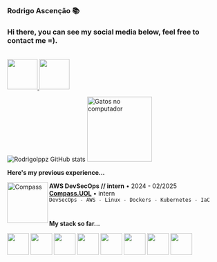 ### Rodrigo Ascenção 📚

### Hi there, you can see my social media below, feel free to contact me =).

<br>

<a href="https://www.instagram.com/rodrigolpp/">
    <img src="https://user-images.githubusercontent.com/74038190/235294013-a33e5c43-a01c-43f6-b44d-a406d8b4ab75.gif" width="70" height="70">
</a>

<a href="https://www.linkedin.com/in/rsacenss/">
  <img src="https://user-images.githubusercontent.com/74038190/235294012-0a55e343-37ad-4b0f-924f-c8431d9d2483.gif" width="70" height="70">
</a>



![Rodrigolppz GitHub stats](https://github-readme-stats.vercel.app/api?username=Rodrigolppz&show_icons=true&theme=radical)    <img src="https://github.com/Rodrigolppz/rodrigolppz/assets/157632873/afb6cb10-8c6b-4a0d-a538-51bcbcef7d02" alt="Gatos no computador" width="150" height="150">

<b>Here's my previous experience... </b>

[<img align="left" height="94px" width="94px" alt="Compass" src="https://media.licdn.com/dms/image/C4E22AQGeOInu0o1uZQ/feedshare-shrink_800/0/1636143287890?e=2147483647&v=beta&t=pA7d85Ab46qbZFNaOZj7DWUz5gJ6fwBNZzqlPWEe3Is"/>](https://compass.uol/en/home/)
**AWS DevSecOps // intern** • 2024 - 02/2025 \
[**Compass.UOL**](https://compass.uol/en/home/) • intern \
`DevSecOps - AWS - Linux - Dockers - Kubernetes - IaC`   

#

<b>My stack so far...</b>

<img height="50px" width="50px" src=https://user-images.githubusercontent.com/25181517/183896132-54262f2e-6d98-41e3-8888-e40ab5a17326.png>  <img height="50px" width="50px" src=https://user-images.githubusercontent.com/25181517/117207330-263ba280-adf4-11eb-9b97-0ac5b40bc3be.png> <img height="50px" width="50px" src=https://github.com/marwin1991/profile-technology-icons/assets/76662862/2481dc48-be6b-4ebb-9e8c-3b957efe69fa>  <img height="50px" width="50px" src=https://user-images.githubusercontent.com/25181517/192158606-7c2ef6bd-6e04-47cf-b5bc-da2797cb5bda.png> <img height="50px" width="50px" src=https://user-images.githubusercontent.com/25181517/183896128-ec99105a-ec1a-4d85-b08b-1aa1620b2046.png>  <img height="50px" width="50px" src=https://user-images.githubusercontent.com/25181517/183345121-36788a6e-5462-424a-be67-af1ebeda79a2.png> <img height="50px" width="50px" src=https://user-images.githubusercontent.com/25181517/182534006-037f08b5-8e7b-4e5f-96b6-5d2a5558fa85.png> <img height="50px" width="50px" src=https://user-images.githubusercontent.com/25181517/121405384-444d7300-c95d-11eb-959f-913020d3bf90.png> 

#


